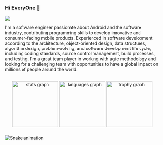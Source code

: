 ### Hi EveryOne 👋
![](https://visitor-badge.glitch.me/badge?page_id=behnamnasehi)


I'm a software engineer passionate about Android and the software industry, contributing programming skills to develop innovative and consumer-facing mobile products.
Experienced in software development according to the architecture, object-oriented design, data structures, algorithm design, problem-solving, and software development life cycle, including coding standards, source control management, build processes, and testing.
I'm a great team player in working with agile methodology and looking for a challenging team with opportunities to have a global impact on millions of people around the world.

<br clear="both">

<div align="center">
  <img src="https://github-readme-stats.vercel.app/api?username=behnamnasehi&hide_title=false&hide_rank=false&show_icons=true&include_all_commits=true&count_private=true&disable_animations=false&theme=dracula&locale=en&hide_border=false&order=1" height="150" alt="stats graph"  />
  <img src="https://github-readme-stats.vercel.app/api/top-langs?username=behnamnasehi&locale=en&hide_title=false&layout=compact&card_width=320&langs_count=5&theme=dracula&hide_border=false&order=2" height="150" alt="languages graph"  />
  <img src="https://github-profile-trophy.vercel.app?username=behnamnasehi&theme=dracula&column=-1&row=1&margin-w=8&margin-h=8&no-bg=false&no-frame=false&order=4" height="150" alt="trophy graph"  />
</div>

###

<img src="https://raw.githubusercontent.com/behnamnasehi/behnamnasehi/output/snake.svg" alt="Snake animation" />

###

